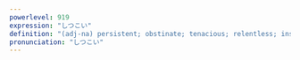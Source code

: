 ```yaml
---
powerlevel: 919
expression: "しつこい"
definition: "(adj-na) persistent; obstinate; tenacious; relentless; insistent; importunate; persevering; stubborn"
pronunciation: "しつこい"
---
```

